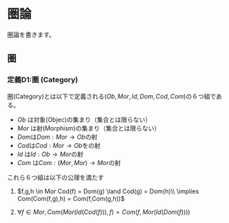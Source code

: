 # 圏論

圏論を書きます。
## 圏

### 定義D1:圏 (Category)

圏(Category)とは以下で定義される$(Ob,Mor,Id,Dom,Cod,Com)$の６つ組である。

- $Ob$ は対象(Objec)の集まり（集合とは限らない）
- $Mor$ は射(Morphism)の集まり（集合とは限らない）
- $Dom$は$Dom:Mor \rightarrow Ob$の射
- $Cod$は$Cod:Mor \rightarrow Ob$をの射
- $Id$ は$Id:Ob \rightarrow Mor$の射
- $Com$ は$Com:(Mor,Mor) \rightarrow Mor$の射
  
これら６つ組は以下の公理を満たす

1. $f,g,h \in Mor Cod(f) = Dom(g) \land Cod(g) = Dom(h)\\ \implies Com(Com(f,g),h) = Com(f,Com(g,h))$

2. $\forall f \in Mor ,Com(Mor(Id(Cod(f))),f) = Com(f,Mor(Id(Dom(f))))$

<!-- # 随伴関手

##  随伴関手 - 定義

$C$,$D$を圏、$F:C \rightarrow D$,$G:D \rightarrow C$を関手とする。 $c \in C$, $d \in D$について自然な同型射$\phi_{cd}:Hom_D(Fc,d) \rightarrow Hom_C(c,Gd)$が素材するとき3つ組$<F,G,\phi>$を随伴という。このとき記号では$F\dashv G: C \rightarrow D$もしくは単に$F\dashv G$と書く。また$F$を$G$の左随伴関手、Gを(Fの)右随伴関手と言う。

$F\dashv G: C \rightarrow D$とすると、自然同型$\phi$により次のような2つの射が一対一対応する。

$$ f:Fc \rightarrow d \ \ \ \ g:c \rightarrow Gd $$

$\phi_{cd}(f) = g$のとき$g$を$f$の右随伴射(right adjunct),$f$を$g$の左随伴射(left adjunct)と呼ぶ。

$q:d \rightarrow d^\prime を$$D$の射とする。つまり$Hom_D(d,d^\prime) \ni q$である。$q$の右随伴射が$Gq$と$\phi$との間で以下の図式が可換になる。

<p> <figure><img src="diagram/out.svg" width = 100%/> </figure></p>
 -->
